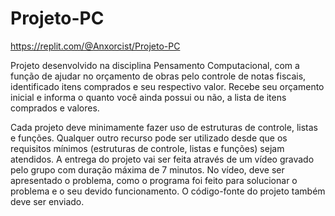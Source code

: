# Projeto-PC

https://replit.com/@Anxorcist/Projeto-PC

Projeto desenvolvido na disciplina Pensamento Computacional, com a função de ajudar no orçamento de obras pelo controle de notas fiscais, identificado itens comprados e seu respectivo valor. Recebe seu orçamento inicial e informa o quanto você ainda possui ou não, a lista de itens comprados e valores.

Cada projeto deve minimamente fazer uso de estruturas de controle, listas e funções. Qualquer outro recurso pode ser utilizado desde que os requisitos mínimos (estruturas de controle, listas e funções) sejam atendidos.
A entrega do projeto vai ser feita através de um vídeo gravado pelo grupo com duração máxima de 7 minutos. No vídeo, deve ser apresentado o problema, como o programa foi feito para solucionar o problema e o seu devido funcionamento. O código-fonte do projeto também deve ser enviado.
